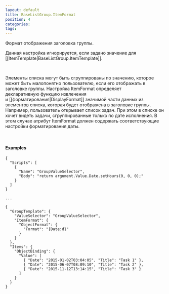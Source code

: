```yaml
---
layout: default
title: BaseListGroup.ItemFormat
position: 4
categories: 
tags: 
---
```


Формат отображения заголовка группы.

Данная настройка игнорируется, если задано значение для [[ItemTemplate|BaseListGroup.ItemTemplate]].

   

Элементы списка могут быть сгруппированы по значению, которое может быть малопонятно пользователю, если его отображать в заголовке группы. Настройка ItemFormat определяет декларативную функцию извлечения и [[форматирования|DisplayFormat]] значимой части данных из элементов списка, которая будет отображена в заголовке группы. Например, пользователь открывает список задач. При этом в списке он хочет видеть задачи, сгруппированные только по дате исполнения. В этом случае атрибут ItemFormat должен содержать соответствующие настройки форматирования даты.

   

#### Examples

```
{
  "Scripts": [
    {
      "Name": "GroupValueSelector",
      "Body": "return argument.Value.Date.setHours(0, 0, 0);"
    }
  ]
}
   
...
   
{
  "GroupTemplate": {
    "ValueSelector": "GroupValueSelector",
    "ItemFormat": {
      "ObjectFormat": {
        "Format": "{Date:d}"
      }
    }
  },
  "Items": {
    "ObjectBinding": {
      "Value": [
        { "Date": "2015-01-02T03:04:05", "Title": "Task 1" },
        { "Date": "2015-06-07T08:09:10", "Title": "Task 2" },
        { "Date": "2015-11-12T13:14:15", "Title": "Task 3" }
      ]
    }
  }
}
```

 

 

